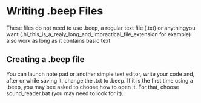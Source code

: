 # Writing .beep Files
These files do not need to use .beep, a regular text file (.txt) or anythingyou want (.hi_this_is_a_realy_long_and_impractical_file_extension for example) also work as long as it contains basic text

## Creating a .beep file
You can launch note pad or another simple text editor, write your code and, after or while saving it, change the .txt to .beep.
If it is the first time using a .beep, you may bee asked to choose how to open it.
For that, choose sound_reader.bat (you may need to look for it).
